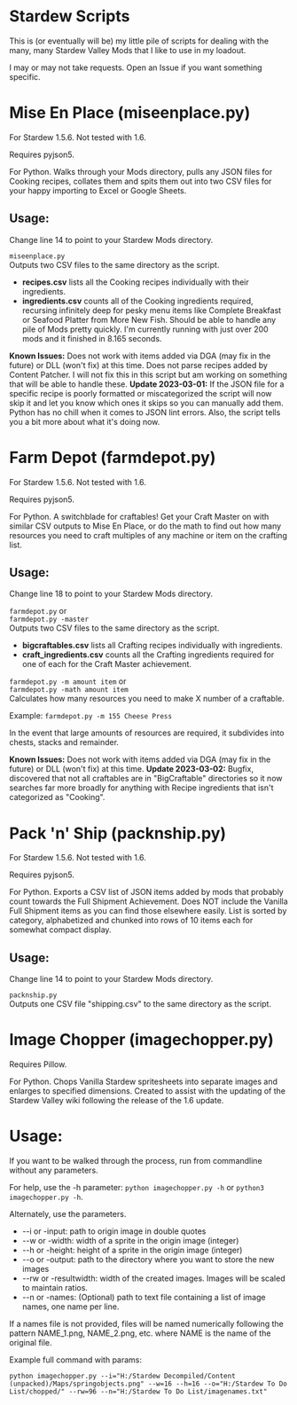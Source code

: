 # Stardew Scripts
This is (or eventually will be) my little pile of scripts for dealing with the many, many Stardew Valley Mods that I like to use in my loadout.

I may or may not take requests. Open an Issue if you want something specific.

# Mise En Place (miseenplace.py)

For Stardew 1.5.6. Not tested with 1.6.

Requires pyjson5.

For Python. Walks through your Mods directory, pulls any JSON files for Cooking recipes, collates them and spits them out into two CSV files for your happy importing to Excel or Google Sheets.

## Usage:

Change line 14 to point to your Stardew Mods directory.

`miseenplace.py`  
Outputs two CSV files to the same directory as the script.

* **recipes.csv** lists all the Cooking recipes individually with their ingredients. 
* **ingredients.csv** counts all of the Cooking ingredients required, recursing infinitely deep for pesky menu items like Complete Breakfast or Seafood Platter from More New Fish. Should be able to handle any pile of Mods pretty quickly. I'm currently running with just over 200 mods and it finished in 8.165 seconds.

**Known Issues:** Does not work with items added via DGA (may fix in the future) or DLL (won't fix) at this time. Does not parse recipes added by Content Patcher. I will not fix this in this script but am working on something that will be able to handle these.
**Update 2023-03-01:** If the JSON file for a specific recipe is poorly formatted or miscategorized the script will now skip it and let you know which ones it skips so you can manually add them. Python has no chill when it comes to JSON lint errors. Also, the script tells you a bit more about what it's doing now.

# Farm Depot (farmdepot.py)

For Stardew 1.5.6. Not tested with 1.6.

Requires pyjson5.

For Python. A switchblade for craftables! Get your Craft Master on with similar CSV outputs to Mise En Place, or do the math to find out how many resources you need to craft multiples of any machine or item on the crafting list.

## Usage: 

Change line 18 to point to your Stardew Mods directory.

`farmdepot.py` or  
`farmdepot.py -master`  
Outputs two CSV files to the same directory as the script. 

* **bigcraftables.csv** lists all Crafting recipes individually with ingredients.
* **craft_ingredients.csv** counts all the Crafting ingredients required for one of each for the Craft Master achievement.

`farmdepot.py -m amount item` or  
`farmdepot.py -math amount item`  
Calculates how many resources you need to make X number of a craftable.

Example: `farmdepot.py -m 155 Cheese Press`

In the event that large amounts of resources are required, it subdivides into chests, stacks and remainder.

**Known Issues:** Does not work with items added via DGA (may fix in the future) or DLL (won't fix) at this time.
**Update 2023-03-02:** Bugfix, discovered that not all craftables are in "BigCraftable" directories so it now searches far more broadly for anything with Recipe ingredients that isn't categorized as "Cooking".

# Pack 'n' Ship (packnship.py)

For Stardew 1.5.6. Not tested with 1.6.

Requires pyjson5.

For Python. Exports a CSV list of JSON items added by mods that probably count towards the Full Shipment Achievement. Does NOT include the Vanilla Full Shipment items as you can find those elsewhere easily. List is sorted by category, alphabetized and chunked into rows of 10 items each for somewhat compact display.

## Usage: 

Change line 14 to point to your Stardew Mods directory.

`packnship.py`  
Outputs one CSV file "shipping.csv" to the same directory as the script.

# Image Chopper (imagechopper.py)

Requires Pillow.

For Python. Chops Vanilla Stardew spritesheets into separate images and enlarges to specified dimensions. Created to assist with the updating of the Stardew Valley wiki following the release of the 1.6 update.

# Usage:

If you want to be walked through the process, run from commandline without any parameters.

For help, use the -h parameter: `python imagechopper.py -h` or `python3 imagechopper.py -h`.

Alternately, use the parameters.

* --i or -input: path to origin image in double quotes
* --w or -width: width of a sprite in the origin image (integer)
* --h or -height: height of a sprite in the origin image (integer)
* --o or -output: path to the directory where you want to store the new images
* --rw or -resultwidth: width of the created images. Images will be scaled to maintain ratios.
* --n or -names: (Optional) path to text file containing a list of image names, one name per line.

If a names file is not provided, files will be named numerically following the pattern NAME_1.png, NAME_2.png, etc. where NAME is the name of the original file.

Example full command with params: 

`python imagechopper.py --i="H:/Stardew Decompiled/Content (unpacked)/Maps/springobjects.png" --w=16 --h=16 --o="H:/Stardew To Do List/chopped/" --rw=96 --n="H:/Stardew To Do List/imagenames.txt"`
